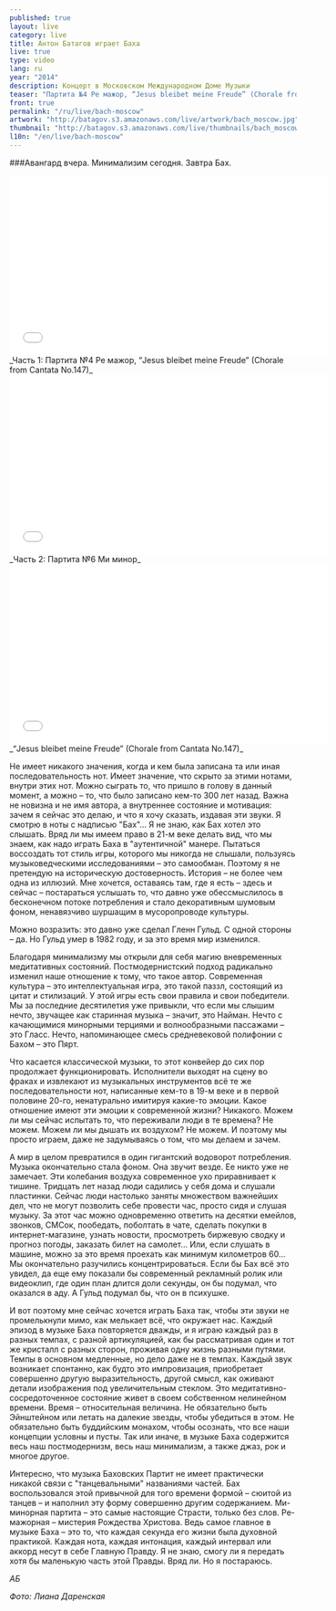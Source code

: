 ```yaml
---
published: true
layout: live
category: live
title: Антон Батагов играет Баха
live: true
type: video
lang: ru
year: "2014"
description: Концерт в Московском Международном Доме Музыки
teaser: "Партита №4 Ре мажор, “Jesus bleibet meine Freude” (Chorale from Cantata No.147), Партита №6 Ми минор"
front: true
permalink: "/ru/live/bach-moscow"
artwork: "http://batagov.s3.amazonaws.com/live/artwork/bach_moscow.jpg"
thumbnail: "http://batagov.s3.amazonaws.com/live/thumbnails/bach_moscow_thumb.jpg"
l10n: "/en/live/bach-moscow"
---
```


###Авангард вчера. Минимализим сегодня. Завтра Бах.

<iframe id="partita-4" width="560" height="315" src="//www.youtube.com/embed/2p5OiaIsZL8" frameborder="0" allowfullscreen></iframe>  
_Часть 1: Партита №4 Ре мажор, “Jesus bleibet meine Freude” (Chorale from Cantata No.147)_   

<iframe id="partita-6" width="560" height="315" src="//www.youtube.com/embed/LbSFqlqd9QU" frameborder="0" allowfullscreen></iframe>  
_Часть 2: Партита №6 Ми минор_

<iframe id="chorale" width="560" height="315" src="//www.youtube.com/embed/NWlx4Gipn74" frameborder="0" allowfullscreen></iframe>  
_“Jesus bleibet meine Freude” (Chorale from Cantata No.147)_  

Не имеет никакого значения, когда и кем была записана та или иная последовательность нот. Имеет значение, что скрыто за этими нотами, внутри этих нот. Можно сыграть то, что пришло в голову в данный момент, а можно – то, что было записано кем-то 300 лет назад. Важна не новизна и не имя автора, а внутреннее состояние и мотивация: зачем я сейчас это делаю, и что я хочу сказать, издавая эти звуки.
Я смотрю в ноты с надписью "Бах"... Я не знаю, как Бах хотел это слышать. Вряд ли мы имеем право в 21-м веке делать вид, что мы знаем, как надо играть Баха в "аутентичной" манере. Пытаться воссоздать тот стиль игры, которого мы никогда не слышали, пользуясь музыковедческими исследованиями – это самообман. Поэтому я не претендую на историческую достоверность. История – не более чем одна из иллюзий. Мне хочется, оставаясь там, где я есть – здесь и сейчас – постараться услышать то, что давно уже обессмыслилось в бесконечном потоке потребления и стало декоративным шумовым фоном, ненавязчиво шуршащим в мусоропроводе культуры. 

Можно возразить: это давно уже сделал Гленн Гульд. С одной стороны – да. Но Гульд умер в 1982 году, и за это время мир изменился.

Благодаря минимализму мы открыли для себя магию вневременных медитативных состояний. Постмодернистский подход радикально изменил наше отношение к тому, что такое автор. Современная культура – это интеллектуальная игра, это такой паззл, состоящий из цитат и стилизаций. У этой игры есть свои правила и свои победители. Мы за последние десятилетия уже привыкли, что если мы слышим нечто, звучащее как старинная музыка – значит, это Найман. Нечто с качающимися минорными терциями и волнообразными пассажами – это Гласс. Нечто, напоминающее смесь средневековой полифонии с Бахом – это Пярт.

Что касается классической музыки, то этот конвейер до сих пор продолжает функционировать. Исполнители выходят на сцену во фраках и извлекают из музыкальных инструментов всё те же последовательности нот, написанные кем-то в 19-м веке и в первой половине 20-го, ненатурально имитируя какие-то эмоции. Какое отношение имеют эти эмоции к современной жизни? Никакого. Можем ли мы сейчас испытать то, что переживали люди в те времена? Не можем. Можем ли мы дышать их воздухом? Не можем. И поэтому мы просто играем, даже не задумываясь о том, что мы делаем и зачем.

А мир в целом превратился в один гигантский водоворот потребления. Музыка окончательно стала фоном. Она звучит везде. Ее никто уже не замечает. Эти колебания воздуха современное ухо приравнивает к тишине. Тридцать лет назад люди садились у себя дома и слушали пластинки. Сейчас люди настолько заняты множеством важнейших дел, что не могут позволить себе провести час, просто сидя и слушая музыку. За этот час можно одновременно ответить на десятки емейлов, звонков, СМСок, пообедать, поболтать в чате, сделать покупки в интернет-магазине, узнать новости, просмотреть биржевую сводку и прогноз погоды, заказать билет на самолет... Или, если слушать в машине, можно за это время проехать как минимум километров 60... Мы окончательно разучились концентрироваться. Если бы Бах всё это увидел, да еще ему показали бы современный рекламный ролик или видеоклип, где один план длится доли секунды, он бы подумал, что оказался в аду. А Гульд подумал бы, что он в психушке.

И вот поэтому мне сейчас хочется играть Баха так, чтобы эти звуки не промелькнули мимо, как мелькает всё, что окружает нас. Каждый эпизод в музыке Баха повторяется дважды, и я играю каждый раз в разных темпах, с разной артикуляцией, как бы рассматривая один и тот же кристалл с разных сторон, проживая одну жизнь разными путями. Темпы в основном медленные, но дело даже не в темпах. Каждый звук возникает спонтанно, как будто это импровизация, приобретает совершенно другую выразительность, другой смысл, как оживают детали изображения под увеличительным стеклом. Это медитативно-сосредоточенное состояние живет в своем собственном нелинейном времени. Время – относительная величина. Не обязательно быть Эйнштейном или летать на далекие звезды, чтобы убедиться в этом. Не обязательно быть буддийским монахом, чтобы осознать, что все наши концепции условны и пусты. Так или иначе, в музыке Баха содержится весь наш постмодернизм, весь наш минимализм, а также джаз, рок и многое другое.

Интересно, что музыка Баховских Партит не имеет практически никакой связи с "танцевальными" названиями частей. Бах воспользовался этой привычной для того времени формой – сюитой из танцев – и наполнил эту форму совершенно другим содержанием. Ми-минорная партита – это самые настоящие Страсти, только без слов. Ре-мажорная – мистерия Рождества Христова. Ведь самое главное в музыке Баха – это то, что каждая секунда его жизни была духовной практикой. Каждая нота, каждая интонация, каждый интервал или аккорд несут в себе Главную Правду. Я не знаю, смогу ли я передать хотя бы маленькую часть этой Правды. Вряд ли. Но я постараюсь.

_АБ_  
  
_Фото: Лиана Даренская_